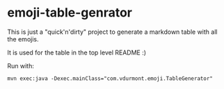 # emoji-table-genrator

This is just a "quick'n'dirty" project to generate a markdown table with all the emojis.

It is used for the table in the top level README :)


Run with:

```
mvn exec:java -Dexec.mainClass="com.vdurmont.emoji.TableGenerator"
```